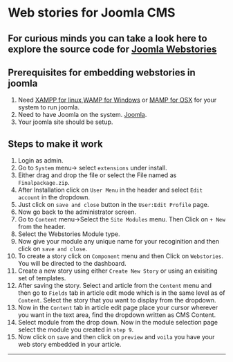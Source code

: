 # Web stories for Joomla CMS
For curious minds you can take a look here to explore the source code for [Joomla Webstories](https://github.com/amovar18/web-stories-joomla-javascript) 
---

## Prerequisites for embedding webstories in joomla

1. Need [XAMPP for linux](https://www.apachefriends.org/download.html),[WAMP for Windows](https://www.wampserver.com/en/) or [MAMP for OSX](https://www.mamp.info/en/downloads/) for your system to run joomla.
2. Need to have Joomla on the system. [Joomla](https://downloads.joomla.org/).
3. Your joomla site should be setup.

## Steps to make it work

1. Login as admin.
2. Go to `System` menu-> select `extensions` under install.
3. Either drag and drop the file or select the File named as `Finalpackage.zip`.
4. After Installation click on `User Menu` in the header and select `Edit account` in the dropdown.
5. Just click on `save and close` button in the `User:Edit Profile` page.
6. Now go back to the administrator screen.
7. Go to `Content` menu->Select the `Site Modules` menu. Then Click on `+ New` from the header.
8. Select the Webstories Module type.
9. Now give your module any unique name for your recoginition and then click on `save and close`.
10. To create a story click on `Component` menu and then Click on `Webstories`. You will be directed to the dashboard.
11. Create a new story using either `Create New Story` or using an exisiting set of templates.
12. After saving the story. Select and article from the `Content` menu and then go to `Fields` tab in article edit mode which is in the same level as of `Content`. Select the story that you want to display from the dropdown.
13. Now in the `Content` tab in article edit page place your cursor wherever you want in the text area, find the dropdown written as CMS Content.
14. Select module from the drop down. Now in the module selection page select the module you created in `step 9`.
15. Now click on `save` and then click on `preview` and `voila` you have your web story embedded in your article.

---
